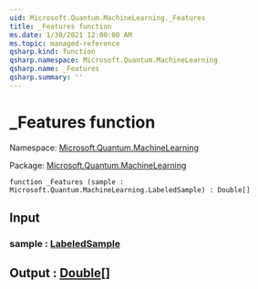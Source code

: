 ```yaml
---
uid: Microsoft.Quantum.MachineLearning._Features
title: _Features function
ms.date: 1/30/2021 12:00:00 AM
ms.topic: managed-reference
qsharp.kind: function
qsharp.namespace: Microsoft.Quantum.MachineLearning
qsharp.name: _Features
qsharp.summary: ''
---
```


# _Features function

Namespace: [Microsoft.Quantum.MachineLearning](xref:Microsoft.Quantum.MachineLearning)

Package: [Microsoft.Quantum.MachineLearning](https://nuget.org/packages/Microsoft.Quantum.MachineLearning)




```qsharp
function _Features (sample : Microsoft.Quantum.MachineLearning.LabeledSample) : Double[]
```


## Input

### sample : [LabeledSample](xref:Microsoft.Quantum.MachineLearning.LabeledSample)





## Output : [Double](xref:microsoft.quantum.lang-ref.double)[]

